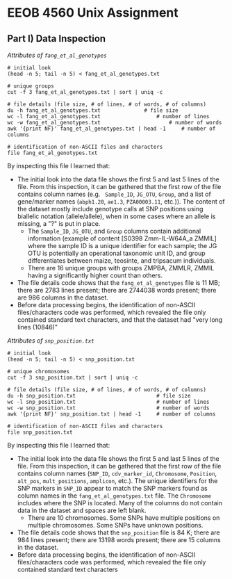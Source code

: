 # EEOB 4560 Unix Assignment


## Part I) Data Inspection

*Attributes of `fang_et_al_genotypes`*

```
# initial look
(head -n 5; tail -n 5) < fang_et_al_genotypes.txt

# unique groups
cut -f 3 fang_et_al_genotypes.txt | sort | uniq -c

# file details (file size, # of lines, # of words, # of columns)
du -h fang_et_al_genotypes.txt				# file size
wc -l fang_et_al_genotypes.txt          		# number of lines
wc -w fang_et_al_genotypes.txt                   	# number of words
awk '{print NF}' fang_et_al_genotypes.txt | head -1  	# number of columns

# identification of non-ASCII files and characters
file fang_et_al_genotypes.txt 
```

By inspecting this file I learned that:

* The initial look into the data file shows the first 5 and last 5 lines of the file. From this inspection, it can be gathered that the first row of the file contains column names (e.g. ` Sample_ID`, `JG_OTU`, `Group`, and a list of gene/marker names (`abph1.20`, `ae1.3`, `PZA00003.11`, etc.)). The content of the dataset mostly include genotype calls at SNP positions using biallelic notation (allele/allele), when in some cases where an allele is missing, a "?" is put in place.
	* The `Sample_ID`, `JG_OTU`, and `Group` columns contain additional information (example of content [S0398	Zmm-IL-W64A_a	ZMMIL] where the sample ID is a unique identifier for each sample; the JG OTU is potentially an operational taxonomic unit ID, and group differentiates between maize, teosinte, and tripsacum individuals. 
	* There are 16 unique groups with groups ZMPBA, ZMMLR, ZMMIL having a significantly higher count than others.  
* The file details code shows that the `fang_et_al_genotypes` file is 11 MB; there are 2783 lines present; there are 2744038 words present; there are 986 columns in the dataset.  
* Before data processing begins, the identification of non-ASCII files/characters code was performed, which revealed the file only contained standard text characters, and that the dataset had "very long lines (10846)"

*Attributes of `snp_position.txt`*

```
# initial look
(head -n 5; tail -n 5) < snp_position.txt

# unique chromosomes
cut -f 3 snp_position.txt | sort | uniq -c

# file details (file size, # of lines, # of words, # of columns)
du -h snp_position.txt                          # file size
wc -l snp_position.txt                          # number of lines
wc -w snp_position.txt                          # number of words
awk '{print NF}' snp_position.txt | head -1     # number of columns

# identification of non-ASCII files and characters
file snp_position.txt
```

By inspecting this file I learned that:

* The initial look into the data file shows the first 5 and last 5 lines of the file. From this inspection, it can be gathered that the first row of the file contains column names (`SNP_ID`, `cdv_marker_id`, `Chromosome`, `Position`, `alt_pos`, `mult_positions`,	`amplicon`, etc.). The unique identifiers for the SNP markers in `SNP_ID` appear to match the SNP markers found as column names in the `fang_et_al_genotypes.txt` file. The `Chromosome` includes where the SNP is located. Many of the columns do not contain data in the dataset and spaces are left blank. 
	* There are 10 chromosomes. Some SNPs have multiple positions on multiple chromosomes. Some SNPs have unknown positions. 
* The file details code shows that the `snp_position` file is 84 K; there are 984 lines present; there are 13198 words present; there are 15 columns in the dataset.
* Before data processing begins, the identification of non-ASCII files/characters code was performed, which revealed the file only contained standard text characters



   














